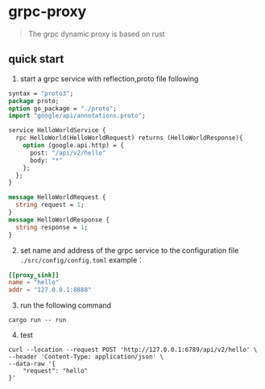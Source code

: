 # grpc-proxy
> The grpc dynamic proxy is based on rust

## quick start
1. start a grpc service with reflection,proto file following
```protobuf
syntax = "proto3";
package proto;
option go_package = "./proto";
import "google/api/annotations.proto";

service HelloWorldService {
  rpc HelloWorld(HelloWorldRequest) returns (HelloWorldResponse){
    option (google.api.http) = {
      post: "/api/v2/hello"
      body: "*"
    };
  };
}

message HelloWorldRequest {
  string request = 1;
}
message HelloWorldResponse {
  string response = 1;
}
```
2. set name and address of the grpc service to the configuration file `./src/config/config.toml`
   example：
```toml
[[proxy_sink]]
name = "hello"
addr = "127.0.0.1:8888"
```
3. run the following command
```shell
cargo run -- run
```
4. test
```shell
curl --location --request POST 'http://127.0.0.1:6789/api/v2/hello' \
--header 'Content-Type: application/json' \
--data-raw '{
    "request": "hello"
}'

```